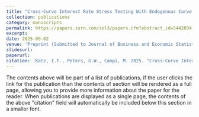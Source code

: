 ```yaml
---
title: "Cross-Curve Interest Rate Stress Testing With Endogenous Curve Dynamics"
collection: publications
category: manuscripts
permalink: https://papers.ssrn.com/sol3/papers.cfm?abstract_id=5442034
excerpt: 
date: 2025-09-02
venue: 'Preprint (Submitted to Journal of Business and Economic Statistics)'
slidesurl: 
paperurl: 
citation: 'Katz, I.T., Peters, G.W., Campi, M. 2025. "Cross-Curve Interest Rate Stress Testing With Endogenous Curve Dynamics." SSRN. https://papers.ssrn.com/sol3/papers.cfm?abstract_id=5442034'
---
```


The contents above will be part of a list of publications, if the user clicks the link for the publication than the contents of section will be rendered as a full page, allowing you to provide more information about the paper for the reader. When publications are displayed as a single page, the contents of the above "citation" field will automatically be included below this section in a smaller font.